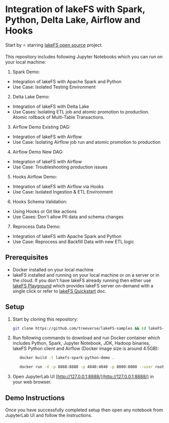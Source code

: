 # Integration of lakeFS with Spark, Python, Delta Lake, Airflow and Hooks

Start by ⭐️ starring [lakeFS open source](https://go.lakefs.io/oreilly-course) project.

This repository includes following Jupyter Notebooks which you can run on your local machine:

1. Spark Demo:
* Integration of lakeFS with Apache Spark and Python
* Use Case: Isolated Testing Environment

2. Delta Lake Demo:
* Integration of lakeFS with Delta Lake
* Use Cases: Isolating ETL job and atomic promotion to production. Atomic rollback of Multi-Table Transactions.

3. Airflow Demo Existing DAG:
* Integration of lakeFS with Airflow
* Use Case: Isolating Airflow job run and atomic promotion to production

4. Airflow Demo New DAG:
* Integration of lakeFS with Airflow
* Use Case: Troubleshooting production issues

5. Hooks Airflow Demo:
* Integration of lakeFS with Airflow via Hooks
* Use Case: Isolated Ingestion & ETL Environment

6. Hooks Schema Validation:
* Using Hooks or Git like actions
* Use Cases: Don't allow PII data and schema changes

7. Reprocess Data Demo:
* Integration of lakeFS with Apache Spark and Python
* Use Case: Reprocess and Backfill Data with new ETL logic

## Prerequisites
* Docker installed on your local machine
* lakeFS installed and running on your local machine or on a server or in the cloud. If you don't have lakeFS already running then either use [lakeFS Playground](https://demo.lakefs.io/) which provides lakeFS server on-demand with a single click or refer to [lakeFS Quickstart](https://docs.lakefs.io/quickstart/) doc.

## Setup

1. Start by cloning this repository:

   ```bash
   git clone https://github.com/treeverse/lakeFS-samples && cd lakeFS-samples/03-multiple-samples
   ```

2. Run following commands to download and run Docker container which includes Python, Spark, Jupyter Notebook, JDK, Hadoop binaries, lakeFS Python client and Airflow (Docker image size is around 4.5GB):

   ```bash
      docker build -t lakefs-spark-python-demo .

      docker run -d -p 8888:8888 -p 4040:4040 -p 8080:8080 --user root -e GRANT_SUDO=yes -v $PWD:/home/jovyan -v $PWD/jupyter_notebook_config.py:/home/jovyan/.jupyter/jupyter_notebook_config.py --name lakefs-spark-python-demo lakefs-spark-python-demo
   ```

3. Open JupyterLab UI [http://127.0.0.1:8888/](http://127.0.0.1:8888/) in your web browser.

## Demo Instructions

Once you have successfully completed setup then open any notebook from JupyterLab UI and follow the instructions.

